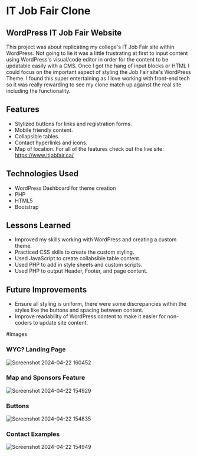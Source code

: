 # IT Job Fair Clone 

## WordPress IT Job Fair Website
This project was about replicating my college's IT Job Fair site within WordPress. Not going to lie it was a little frustrating at first to input content using WordPress's visual/code editor in order for the content to be updatable easily with a CMS. Once I got the hang of input blocks or HTML I could focus on the important aspect of styling the Job Fair site's WordPress Theme. I found this super entertaining as I love working with front-end tech so it was really rewarding to see my clone match up against the real site including the functionality. 

## Features 
- Stylized buttons for links and registration forms.
- Mobile friendly content.
- Collapsible tables.
- Contact hyperlinks and icons.
- Map of location.
For all of the features check out the live site: https://www.itjobfair.ca/

## Technologies Used
- WordPress Dashboard for theme creation
- PHP
- HTML5
- Bootstrap

## Lessons Learned
- Improved my skills working with WordPress and creating a custom theme.
- Practiced CSS skills to create the custom styling.
- Used JavaScript to create collabsible table content. 
- Used PHP to add in style sheets and custom scripts.
- Used PHP to output Header, Footer, and page content.

## Future Improvements 
- Ensure all styling is uniform, there were some discrepancies within the styles like the buttons and spacing between content.
- Improve readability of WordPress content to make it easier for non-coders to update site content.


#Images
### WYC? Landing Page
![Screenshot 2024-04-22 160452](https://github.com/tillyjay/itjobfair/assets/97525044/1dc9a9e8-6f7b-49d9-9a83-0a7aaebbd13e)

### Map and Sponsors Feature 
![Screenshot 2024-04-22 154929](https://github.com/tillyjay/itjobfair/assets/97525044/287c11cf-ca92-4550-890d-002318693cbf)

### Buttons 
![Screenshot 2024-04-22 154835](https://github.com/tillyjay/itjobfair/assets/97525044/5df4590a-171e-4e9e-afb5-dce76c036275)

### Contact Examples
![Screenshot 2024-04-22 154949](https://github.com/tillyjay/itjobfair/assets/97525044/a5ccc3a8-6af4-4183-af4b-cc959ba49b6f)











